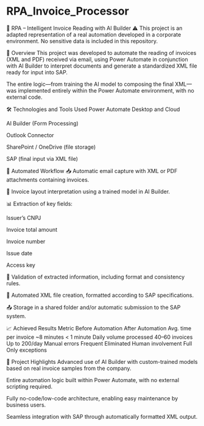 # RPA_Invoice_Processor

🤖 RPA – Intelligent Invoice Reading with AI Builder
⚠️ This project is an adapted representation of a real automation developed in a corporate environment. No sensitive data is included in this repository.

🧠 Overview
This project was developed to automate the reading of invoices (XML and PDF) received via email, using Power Automate in conjunction with AI Builder to interpret documents and generate a standardized XML file ready for input into SAP.

The entire logic—from training the AI model to composing the final XML—was implemented entirely within the Power Automate environment, with no external code.

🛠️ Technologies and Tools Used
Power Automate Desktop and Cloud

AI Builder (Form Processing)

Outlook Connector

SharePoint / OneDrive (file storage)

SAP (final input via XML file)

🔄 Automated Workflow
📥 Automatic email capture with XML or PDF attachments containing invoices.

🧠 Invoice layout interpretation using a trained model in AI Builder.

📊 Extraction of key fields:

Issuer’s CNPJ

Invoice total amount

Invoice number

Issue date

Access key

🔄 Validation of extracted information, including format and consistency rules.

🧾 Automated XML file creation, formatted according to SAP specifications.

📤 Storage in a shared folder and/or automatic submission to the SAP system.

📈 Achieved Results
Metric	Before Automation	After Automation
Avg. time per invoice	~8 minutes	< 1 minute
Daily volume processed	40–60 invoices	Up to 200/day
Manual errors	Frequent	Eliminated
Human involvement	Full	Only exceptions

🧩 Project Highlights
Advanced use of AI Builder with custom-trained models based on real invoice samples from the company.

Entire automation logic built within Power Automate, with no external scripting required.

Fully no-code/low-code architecture, enabling easy maintenance by business users.

Seamless integration with SAP through automatically formatted XML output.

